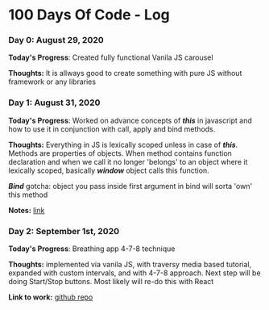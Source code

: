 # 100 Days Of Code - Log

### Day 0: August 29, 2020

**Today's Progress**: Created fully functional Vanila JS carousel

**Thoughts:** It is allways good to create something with pure JS without framework or any libraries

### Day 1: August 31, 2020

**Today's Progress**: Worked on advance concepts of **_this_** in javascript and how to use it in conjunction with call, apply and bind methods.

**Thoughts:** Everything in JS is lexically scoped unless in case of **_this_**.
Methods are properties of objects. When method contains function declaration and when we call it no longer 'belongs' to an object where it lexically scoped, basically **_window_** object calls this function.

**_Bind_** gotcha: object you pass inside first argument in bind will sorta 'own' this method

**Notes:** [link](https://github.com/sagdish/100-days-of-code-notebook/blob/master/playing.js)

### Day 2: September 1st, 2020

**Today's Progress**: Breathing app 4-7-8 technique

**Thoughts:** implemented via vanila JS, with traversy media based tutorial, expanded with custom intervals, and with 4-7-8 approach. Next step will be doing Start/Stop buttons. Most likely will re-do this with React

**Link to work:** [github repo](https://github.com/sagdish/100-days-of-code-notebook/tree/master/breathing-app)

<!-- ### Day 1: August 16, 2020

**Today's Progress**: loading...

**Thoughts:** loading..

**Link to work:** [example website](http://www.example.com) -->

<!-- ### Day 1: June 27, Monday

**Today's Progress**: I've gone through many exercises on FreeCodeCamp.

**Thoughts** I've recently started coding, and it's a great feeling when I finally solve an algorithm challenge after a lot of attempts and hours spent.

**Link(s) to work**
1. [Find the Longest Word in a String](https://www.freecodecamp.com/challenges/find-the-longest-word-in-a-string)
2. [Title Case a Sentence](https://www.freecodecamp.com/challenges/title-case-a-sentence) -->
